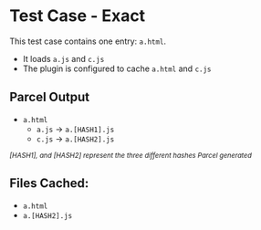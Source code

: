 # Test Case - Exact

This test case contains one entry: `a.html`.

* It loads `a.js` and `c.js`
* The plugin is configured to cache `a.html` and `c.js`

## Parcel Output

* `a.html`
  * `a.js` -> `a.[HASH1].js`
  * `c.js` -> `a.[HASH2].js`

_<small>[HASH1], and [HASH2] represent the three different hashes Parcel generated</small>_


## Files Cached:

* `a.html`
* `a.[HASH2].js`